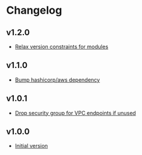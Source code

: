 # Changelog

## v1.2.0

- [Relax version constraints for modules](https://github.com/babbel/terraform-aws-vpc/pull/18)
  
## v1.1.0

- [Bump hashicorp/aws dependency](https://github.com/babbel/terraform-aws-vpc/pull/11)

## v1.0.1

- [Drop security group for VPC endpoints if unused](https://github.com/babbel/terraform-aws-vpc/pull/2)

## v1.0.0

- [Initial version](https://github.com/babbel/terraform-aws-vpc/pull/1)
